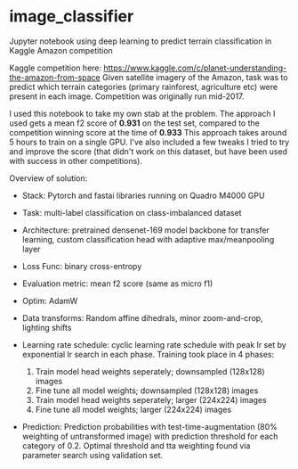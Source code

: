 # image_classifier
Jupyter notebook using deep learning to predict terrain classification in Kaggle Amazon competition

Kaggle competition here: https://www.kaggle.com/c/planet-understanding-the-amazon-from-space
Given satellite imagery of the Amazon, task was to predict which terrain categories (primary rainforest, agriculture etc) were present in each image. Competition was originally run mid-2017.

I used this notebook to take my own stab at the problem. The approach I used gets a mean f2 score of **0.931** on the test set, compared to the competition winning score at the time of **0.933** This approach takes around 5 hours to train on a single GPU.
I've also included a few tweaks I tried to try and improve the score (that didn't work on this dataset, but have been used with success in other competitions).

Overview of solution:

* Stack: Pytorch and fastai libraries running on Quadro M4000 GPU

* Task: multi-label classification on class-imbalanced dataset

* Architecture: pretrained densenet-169 model backbone for transfer learning, custom classification head with adaptive max/meanpooling layer

* Loss Func: binary cross-entropy

* Evaluation metric: mean f2 score (same as micro f1)

* Optim: AdamW

* Data transforms: Random affine dihedrals, minor zoom-and-crop, lighting shifts

* Learning rate schedule: cyclic learning rate schedule with peak lr set by exponential lr search in each phase. Training took place in 4 phases:
    1. Train model head weights seperately; downsampled (128x128) images
    2. Fine tune all model weights; downsampled (128x128) images
    3. Train model head weights seperately; larger (224x224) images
    4. Fine tune all model weights; larger (224x224) images

* Prediction: Prediction probabilities with test-time-augmentation (80% weighting of untransformed image) with prediction threshold for each category of 0.2. Optimal threshold and tta weighting found via parameter search using validation set. 
